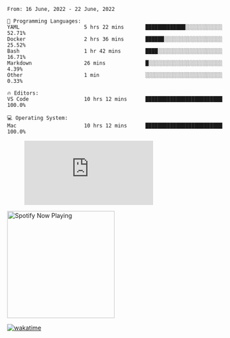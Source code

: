 <!--START_SECTION:waka-->
```text
From: 16 June, 2022 - 22 June, 2022

💬 Programming Languages: 
YAML                     5 hrs 22 mins       █████████████░░░░░░░░░░░░   52.71% 
Docker                   2 hrs 36 mins       ██████░░░░░░░░░░░░░░░░░░░   25.52% 
Bash                     1 hr 42 mins        ████░░░░░░░░░░░░░░░░░░░░░   16.71% 
Markdown                 26 mins             █░░░░░░░░░░░░░░░░░░░░░░░░   4.39% 
Other                    1 min               ░░░░░░░░░░░░░░░░░░░░░░░░░   0.33%

🔥 Editors: 
VS Code                  10 hrs 12 mins      █████████████████████████   100.0%

💻 Operating System: 
Mac                      10 hrs 12 mins      █████████████████████████   100.0%

```


<!--END_SECTION:waka-->

<figure><embed src="https://wakatime.com/share/@gregnrobinson/001c6d31-0c95-44f9-b6d7-9fd705354f62.svg"></embed></figure>

[<img src="https://spotify-playing-gregnrobinson.vercel.app/api/spotify/?background_color=transparent&border_color=transparent" alt="Spotify Now Playing" width="250" />](https://open.spotify.com/user/gregnrobinson-ca)

[![wakatime](https://wakatime.com/badge/user/37718f76-572e-4513-b2c5-41c4d93d287a.svg)](https://wakatime.com/@37718f76-572e-4513-b2c5-41c4d93d287a)



